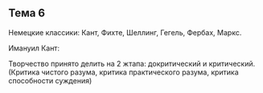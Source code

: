 ## Тема 6 

Немецкие классики:
Кант, Фихте, Шеллинг, Гегель, Фербах, Маркс.

Имануил Кант:

Творчество принято делить на 2 жтапа: докритический и критический. (Критика чистого разума, критика практического разума, критика способности суждения)

